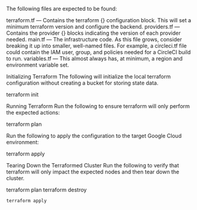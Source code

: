 The following files are expected to be found:

terraform.tf — Contains the terraform {} configuration block. This will set a minimum terraform version and configure the backend.
providers.tf — Contains the provider {} blocks indicating the version of each provider needed.
main.tf — The infrastructure code. As this file grows, consider breaking it up into smaller, well-named files. For example, a circleci.tf file could contain the IAM user, group, and policies needed for a CircleCI build to run.
variables.tf — This almost always has, at minimum, a region and environment variable set.


Initializing Terraform
The following will initialize the local terraform configuration without
creating a bucket for storing state data.

terraform init

Running Terraform
Run the following to ensure terraform will only perform the expected
actions:

terraform plan


Run the following to apply the configuration to the target Google Cloud
environment:

terraform apply



Tearing Down the Terraformed Cluster
Run the following to verify that terraform will only impact the expected
nodes and then tear down the cluster.

terraform plan
terraform destroy


```sh
terraform apply
```
